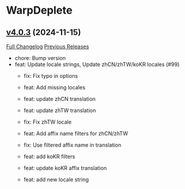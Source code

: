 # WarpDeplete

## [v4.0.3](https://github.com/happenslol/WarpDeplete/tree/v4.0.3) (2024-11-15)
[Full Changelog](https://github.com/happenslol/WarpDeplete/compare/v4.0.2...v4.0.3) [Previous Releases](https://github.com/happenslol/WarpDeplete/releases)

- chore: Bump version  
- feat: Update locale strings, Update zhCN/zhTW/koKR locales (#99)  
    * fix: Fix typo in options  
    * feat: Add missing locales  
    * feat: update zhCN translation  
    * feat: update zhTW translation  
    * fix: Fix zhTW locale  
    * feat: Add affix name filters for zhCN/zhTW  
    * fix: Use filtered affix name in translation  
    * feat: add koKR filters  
    * feat: update koKR affix translation  
    * feat: add new locale string  